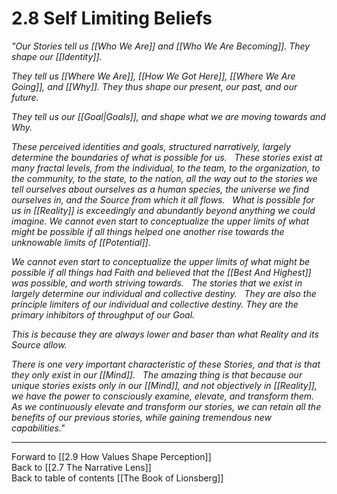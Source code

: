 # 2.8 Self Limiting Beliefs
*"Our Stories tell us [[Who We Are]] and [[Who We Are Becoming]]. They shape our [[Identity]].*

*They tell us [[Where We Are]], [[How We Got Here]], [[Where We Are Going]], and [[Why]]. They thus shape our present, our past, and our future.* 

*They tell us our [[Goal|Goals]], and shape what we are moving towards and Why.* 

*These perceived identities and goals, structured narratively, largely determine the boundaries of what is possible for us.* 
 
*These stories exist at many fractal levels, from the individual, to the team, to the organization, to the community, to the state, to the nation, all the way out to the stories we tell ourselves about ourselves as a human species, the universe we find ourselves in, and the Source from which it all flows.* 
 
*What is possible for us in [[Reality]] is exceedingly and abundantly beyond anything we could imagine. We cannot even start to conceptualize the upper limits of what might be possible if all things helped one another rise towards the unknowable limits of [[Potential]].*  

*We cannot even start to conceptualize the upper limits of what might be possible if all things had Faith and believed that the [[Best And Highest]] was possible, and worth striving towards.* 
 
*The stories that we exist in largely determine our individual and collective destiny.* 
 
*They are also the principle limiters of our individual and collective destiny. They are the primary inhibitors of throughput of our Goal.* 

*This is because they are _always_ lower and baser than what Reality and its Source allow.* 

*There is one very important characteristic of these Stories, and that is that they only exist in our [[Mind]].* 
 
*The amazing thing is that because our unique stories exists only in our [[Mind]], and not objectively in [[Reality]], we have the power to consciously examine, elevate, and transform them.* 
 
*As we continuously elevate and transform our stories, we can retain all the benefits of our previous stories, while gaining tremendous new capabilities."*  

___

Forward to [[2.9 How Values Shape Perception]]  
Back to [[2.7 The Narrative Lens]]   
Back to table of contents [[The Book of Lionsberg]]  
